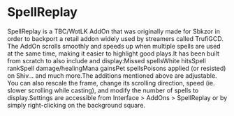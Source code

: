 # SpellReplay

SpellReplay is a TBC/WotLK AddOn that was originally made for Sbkzor in order to backport a retail addon widely used by streamers called TrufiGCD. The AddOn scrolls smoothly and speeds up when multiple spells are used at the same time, making it easier to highlight good plays.It has been built from scratch to also include and display:Missed spellsWhite hitsSpell rankSpell damage/healingMana gainsPet spellsPoisons applied (or resisted) on Shiv… and much more.The additions mentioned above are adjustable. You can also rescale the frame, change its scrolling direction, speed (ie. slower scrolling while casting), and modify the number of spells to display.Settings are accessible from Interface > AddOns > SpellReplay or by simply right-clicking on the background square.
